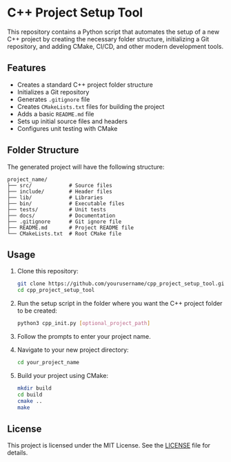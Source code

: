 # C++ Project Setup Tool

This repository contains a Python script that automates the setup of a new C++ project by creating the necessary folder structure, initializing a Git repository, and adding CMake, CI/CD, and other modern development tools.

## Features

- Creates a standard C++ project folder structure
- Initializes a Git repository
- Generates `.gitignore` file
- Creates `CMakeLists.txt` files for building the project
- Adds a basic `README.md` file
- Sets up initial source files and headers
- Configures unit testing with CMake

## Folder Structure

The generated project will have the following structure:

```
project_name/
├── src/            # Source files
├── include/        # Header files
├── lib/            # Libraries
├── bin/            # Executable files
├── tests/          # Unit tests
├── docs/           # Documentation
├── .gitignore      # Git ignore file
├── README.md       # Project README file
└── CMakeLists.txt  # Root CMake file
```

## Usage

1. Clone this repository:
    ```sh
    git clone https://github.com/yourusername/cpp_project_setup_tool.git
    cd cpp_project_setup_tool
    ```

2. Run the setup script in the folder where you want the C++ project folder to be created:
    ```sh
    python3 cpp_init.py [optional_project_path]
    ```

3. Follow the prompts to enter your project name.

4. Navigate to your new project directory:
    ```sh
    cd your_project_name
    ```

5. Build your project using CMake:
    ```sh
    mkdir build
    cd build
    cmake ..
    make
    ```

## License

This project is licensed under the MIT License. See the [LICENSE](LICENSE) file for details.